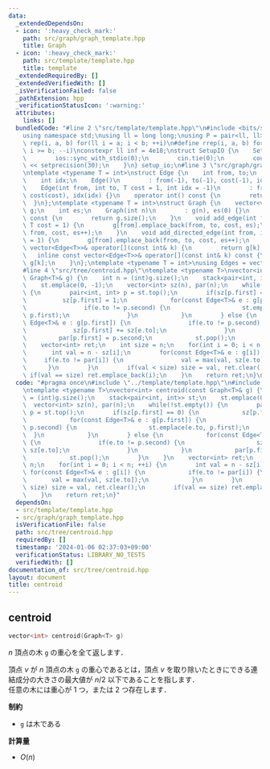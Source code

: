 ```yaml
---
data:
  _extendedDependsOn:
  - icon: ':heavy_check_mark:'
    path: src/graph/graph_template.hpp
    title: Graph
  - icon: ':heavy_check_mark:'
    path: src/template/template.hpp
    title: template
  _extendedRequiredBy: []
  _extendedVerifiedWith: []
  _isVerificationFailed: false
  _pathExtension: hpp
  _verificationStatusIcon: ':warning:'
  attributes:
    links: []
  bundledCode: "#line 2 \"src/template/template.hpp\"\n#include <bits/stdc++.h>\n\
    using namespace std;\nusing ll = long long;\nusing P = pair<ll, ll>;\n#define\
    \ rep(i, a, b) for(ll i = a; i < b; ++i)\n#define rrep(i, a, b) for(ll i = a;\
    \ i >= b; --i)\nconstexpr ll inf = 4e18;\nstruct SetupIO {\n    SetupIO() {\n\
    \        ios::sync_with_stdio(0);\n        cin.tie(0);\n        cout << fixed\
    \ << setprecision(30);\n    }\n} setup_io;\n#line 3 \"src/graph/graph_template.hpp\"\
    \ntemplate <typename T = int>\nstruct Edge {\n    int from, to;\n    T cost;\n\
    \    int idx;\n    Edge()\n        : from(-1), to(-1), cost(-1), idx(-1) {}\n\
    \    Edge(int from, int to, T cost = 1, int idx = -1)\n        : from(from), to(to),\
    \ cost(cost), idx(idx) {}\n    operator int() const {\n        return to;\n  \
    \  }\n};\ntemplate <typename T = int>\nstruct Graph {\n    vector<vector<Edge<T>>>\
    \ g;\n    int es;\n    Graph(int n)\n        : g(n), es(0) {}\n    size_t size()\
    \ const {\n        return g.size();\n    }\n    void add_edge(int from, int to,\
    \ T cost = 1) {\n        g[from].emplace_back(from, to, cost, es);\n        g[to].emplace_back(to,\
    \ from, cost, es++);\n    }\n    void add_directed_edge(int from, int to, T cost\
    \ = 1) {\n        g[from].emplace_back(from, to, cost, es++);\n    }\n    inline\
    \ vector<Edge<T>>& operator[](const int& k) {\n        return g[k];\n    }\n \
    \   inline const vector<Edge<T>>& operator[](const int& k) const {\n        return\
    \ g[k];\n    }\n};\ntemplate <typename T = int>\nusing Edges = vector<Edge<T>>;\n\
    #line 4 \"src/tree/centroid.hpp\"\ntemplate <typename T>\nvector<int> centroid(const\
    \ Graph<T>& g) {\n    int n = (int)g.size();\n    stack<pair<int, int>> st;\n\
    \    st.emplace(0, -1);\n    vector<int> sz(n), par(n);\n    while(!st.empty())\
    \ {\n        pair<int, int> p = st.top();\n        if(sz[p.first] == 0) {\n  \
    \          sz[p.first] = 1;\n            for(const Edge<T>& e : g[p.first]) {\n\
    \                if(e.to != p.second) {\n                    st.emplace(e.to,\
    \ p.first);\n                }\n            }\n        } else {\n            for(const\
    \ Edge<T>& e : g[p.first]) {\n                if(e.to != p.second) {\n       \
    \             sz[p.first] += sz[e.to];\n                }\n            }\n   \
    \         par[p.first] = p.second;\n            st.pop();\n        }\n    }\n\
    \    vector<int> ret;\n    int size = n;\n    for(int i = 0; i < n; ++i) {\n \
    \       int val = n - sz[i];\n        for(const Edge<T>& e : g[i]) {\n       \
    \     if(e.to != par[i]) {\n                val = max(val, sz[e.to]);\n      \
    \      }\n        }\n        if(val < size) size = val, ret.clear();\n       \
    \ if(val == size) ret.emplace_back(i);\n    }\n    return ret;\n}\n"
  code: "#pragma once\n#include \"../template/template.hpp\"\n#include \"../graph/graph_template.hpp\"\
    \ntemplate <typename T>\nvector<int> centroid(const Graph<T>& g) {\n    int n\
    \ = (int)g.size();\n    stack<pair<int, int>> st;\n    st.emplace(0, -1);\n  \
    \  vector<int> sz(n), par(n);\n    while(!st.empty()) {\n        pair<int, int>\
    \ p = st.top();\n        if(sz[p.first] == 0) {\n            sz[p.first] = 1;\n\
    \            for(const Edge<T>& e : g[p.first]) {\n                if(e.to !=\
    \ p.second) {\n                    st.emplace(e.to, p.first);\n              \
    \  }\n            }\n        } else {\n            for(const Edge<T>& e : g[p.first])\
    \ {\n                if(e.to != p.second) {\n                    sz[p.first] +=\
    \ sz[e.to];\n                }\n            }\n            par[p.first] = p.second;\n\
    \            st.pop();\n        }\n    }\n    vector<int> ret;\n    int size =\
    \ n;\n    for(int i = 0; i < n; ++i) {\n        int val = n - sz[i];\n       \
    \ for(const Edge<T>& e : g[i]) {\n            if(e.to != par[i]) {\n         \
    \       val = max(val, sz[e.to]);\n            }\n        }\n        if(val <\
    \ size) size = val, ret.clear();\n        if(val == size) ret.emplace_back(i);\n\
    \    }\n    return ret;\n}"
  dependsOn:
  - src/template/template.hpp
  - src/graph/graph_template.hpp
  isVerificationFile: false
  path: src/tree/centroid.hpp
  requiredBy: []
  timestamp: '2024-01-06 02:37:03+09:00'
  verificationStatus: LIBRARY_NO_TESTS
  verifiedWith: []
documentation_of: src/tree/centroid.hpp
layout: document
title: centroid
---
```


## centroid

```cpp
vector<int> centroid(Graph<T> g)
```

$n$ 頂点の木 `g` の重心を全て返します．

頂点 $v$ が $n$ 頂点の木 `g` の重心であるとは，頂点 $v$ を取り除いたときにできる連結成分の大きさの最大値が $n / 2$ 以下であることを指します．<br>
任意の木には重心が $1$ つ，または $2$ つ存在します．

**制約**

- `g` は木である

**計算量**

- $O(n)$